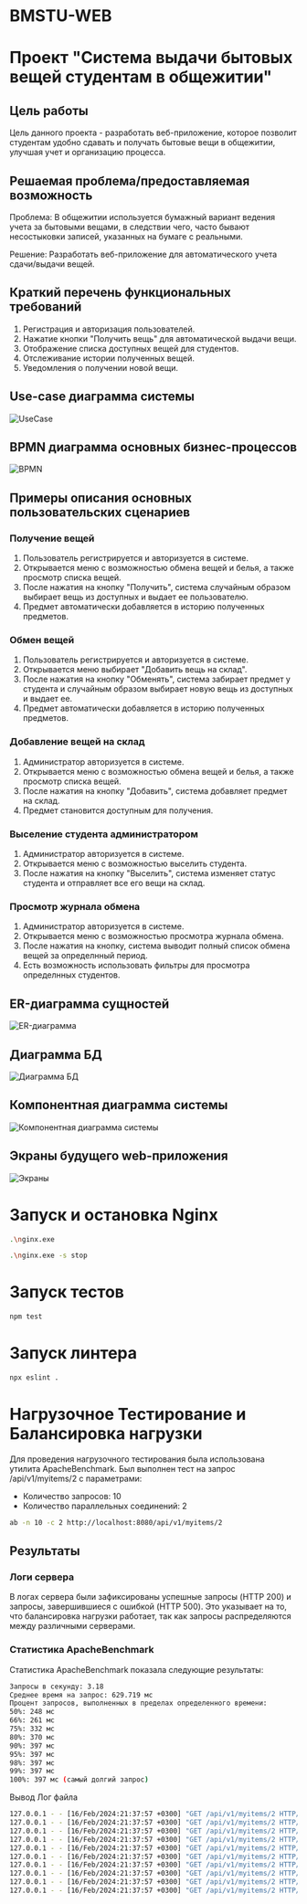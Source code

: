 # BMSTU-WEB

# Проект "Система выдачи бытовых вещей студентам в общежитии"

## Цель работы

Цель данного проекта - разработать веб-приложение, которое позволит студентам удобно сдавать и получать бытовые вещи в общежитии, улучшая учет и организацию процесса.

## Решаемая проблема/предоставляемая возможность

Проблема: В общежитии используется бумажный вариант ведения учета за бытовыми вещами, в следствии чего, часто бывают несостыковки записей, указанных на бумаге с реальными.

Решение: Разработать веб-приложение для автоматического учета сдачи/выдачи вещей.

## Краткий перечень функциональных требований

1. Регистрация и авторизация пользователей.
2. Нажатие кнопки "Получить вещь" для автоматической выдачи вещи.
3. Отображение списка доступных вещей для студентов.
4. Отслеживание истории полученных вещей.
5. Уведомления о получении новой вещи.

## Use-case диаграмма системы

![UseCase](img/UseCase.jpg)

## BPMN диаграмма основных бизнес-процессов

![BPMN](img/bpmn.jpg)

## Примеры описания основных пользовательских сценариев

### Получение вещей

1. Пользователь регистрируется и авторизуется в системе.
2. Открывается меню с возможностью обмена вещей и белья, а также просмотр списка вещей.
3. После нажатия на кнопку "Получить", система случайным образом выбирает вещь из доступных и выдает ее пользователю.
4. Предмет автоматически добавляется в историю полученных предметов.

### Обмен вещей

1. Пользователь регистрируется и авторизуется в системе.
2. Открывается меню выбирает "Добавить вещь на склад".
3. После нажатия на кнопку "Обменять", система забирает предмет у студента и случайным образом выбирает новую вещь из доступных и выдает ее.
4. Предмет автоматически добавляется в историю полученных предметов.

### Добавление вещей на склад

1. Администратор авторизуется в системе.
2. Открывается меню с возможностью обмена вещей и белья, а также просмотр списка вещей.
3. После нажатия на кнопку "Добавить", система добавляет предмет на склад.
4. Предмет становится доступным для получения.

### Выселение студента администратором

1. Администратор авторизуется в системе.
2. Открывается меню с возможностью выселить студента.
3. После нажатия на кнопку "Выселить", система изменяет статус студента и отправляет все его вещи на склад.

### Просмотр журнала обмена

1. Администратор авторизуется в системе.
2. Открывается меню с возможностью просмотра журнала обмена.
3. После нажатия на кнопку, система выводит полный список обмена вещей за определнный период.
4. Есть возможность использовать фильтры для просмотра определнных студентов.

## ER-диаграмма сущностей

![ER-диаграмма](img/ER.jpg)

## Диаграмма БД

![Диаграмма БД](img/database_entities.jpg)

## Компонентная диаграмма системы

![Компонентная диаграмма системы](img/prototype.jpg)

## Экраны будущего web-приложения

![Экраны](img/views.jpg)

# Запуск и остановка Nginx

```bash
.\nginx.exe

.\nginx.exe -s stop
```

# Запуск тестов

```bash
npm test
```

# Запуск линтера

```bash
npx eslint .
```

# Нагрузочное Тестирование и Балансировка нагрузки

Для проведения нагрузочного тестирования была использована утилита ApacheBenchmark. Был выполнен тест на запрос /api/v1/myitems/2 с параметрами:

- Количество запросов: 10
- Количество параллельных соединений: 2

```bash
ab -n 10 -c 2 http://localhost:8080/api/v1/myitems/2
```

## Результаты

### Логи сервера

В логах сервера были зафиксированы успешные запросы (HTTP 200) и запросы, завершившиеся с ошибкой (HTTP 500). Это указывает на то, что балансировка нагрузки работает, так как запросы распределяются между различными серверами.

### Статистика ApacheBenchmark

Статистика ApacheBenchmark показала следующие результаты:

```bash
Запросы в секунду: 3.18
Среднее время на запрос: 629.719 мс
Процент запросов, выполненных в пределах определенного времени:
50%: 248 мс
66%: 261 мс
75%: 332 мс
80%: 370 мс
90%: 397 мс
95%: 397 мс
98%: 397 мс
99%: 397 мс
100%: 397 мс (самый долгий запрос)
```

Вывод Лог файла

```bash
127.0.0.1 - - [16/Feb/2024:21:37:57 +0300] "GET /api/v1/myitems/2 HTTP/1.0" 200 235 "-" "ApacheBench/2.3" "-" "[::1]:5001"
127.0.0.1 - - [16/Feb/2024:21:37:57 +0300] "GET /api/v1/myitems/2 HTTP/1.0" 200 235 "-" "ApacheBench/2.3" "-" "127.0.0.1:5001"
127.0.0.1 - - [16/Feb/2024:21:37:57 +0300] "GET /api/v1/myitems/2 HTTP/1.0" 500 82 "-" "ApacheBench/2.3" "-" "[::1]:5191"
127.0.0.1 - - [16/Feb/2024:21:37:57 +0300] "GET /api/v1/myitems/2 HTTP/1.0" 500 82 "-" "ApacheBench/2.3" "-" "[::1]:5191"
127.0.0.1 - - [16/Feb/2024:21:37:57 +0300] "GET /api/v1/myitems/2 HTTP/1.0" 500 82 "-" "ApacheBench/2.3" "-" "127.0.0.1:5191"
127.0.0.1 - - [16/Feb/2024:21:37:57 +0300] "GET /api/v1/myitems/2 HTTP/1.0" 200 235 "-" "ApacheBench/2.3" "-" "127.0.0.1:5191"
127.0.0.1 - - [16/Feb/2024:21:37:57 +0300] "GET /api/v1/myitems/2 HTTP/1.0" 500 82 "-" "ApacheBench/2.3" "-" "127.0.0.1:5000"
127.0.0.1 - - [16/Feb/2024:21:37:57 +0300] "GET /api/v1/myitems/2 HTTP/1.0" 200 235 "-" "ApacheBench/2.3" "-" "[::1]:5001"
127.0.0.1 - - [16/Feb/2024:21:37:57 +0300] "GET /api/v1/myitems/2 HTTP/1.0" 200 235 "-" "ApacheBench/2.3" "-" "127.0.0.1:5001"
127.0.0.1 - - [16/Feb/2024:21:37:57 +0300] "GET /api/v1/myitems/2 HTTP/1.0" 200 235 "-" "ApacheBench/2.3" "-" "[::1]:5000"
```
